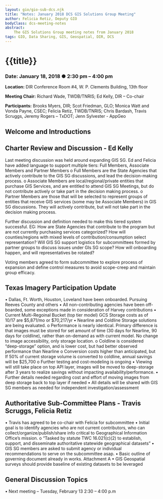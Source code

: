 ```yaml
---
layout: gio/gio-sub-dcs.njk
title: "Notes: January 2018 DCS GIS Solutions Group Meeting"
author: Felicia Retiz, Deputy GIO
bodyClass: dcs-meeting-notes
abstract:
    The GIS Solutions Group meeting notes from January 2018
tags: GIO, Data Sharing, GIS, Geospatial, DIR, DCS
---
```


# {{title}}

### Date: January 18, 2018 ● 2:30 pm – 4:00 pm 

**Location:** DIR Conference Room #4, W. P. Clements Building, 13th floor

**Meeting Chair:** Richard Wade, TWDB/TNRIS; Ed Kelly, DIR – Co-chair

**Participants:**  Brooks Myers, DIR; Scot Friedman, GLO; Monica Watt and Vonda Payne, CSEC; Felicia Retiz, TWDB/TNRIS; Chris Bardash, Travis Scruggs, Jeremy Rogers – TxDOT; Jenn Sylvester - AppGeo

## Welcome and Introductions

## Charter Review and Discussion - Ed Kelly
Last meeting discussion was held around expanding GIS SG. Ed and Felicia have added language to support multiple tiers: Full Members, Associate Members and Partner Members
 o	Full Members are the State Agencies that actively contribute to the GIS SG discussions, and lead the decision-making process.
 o	Associate Members are local/regional/private entities that purchase GIS Services, and are entitled to attend GIS SG Meetings, but do not contribute actively or take part in the decision making process.
 o	Partner Members are those that will be selected to represent groups of entities that receive GIS services (some may be Associate Members) in GIS SG discussions. They will actively contribute, but will not take part in the decision making process.
 
Further discussion and definition needed to make this tiered system successful. EG: How are State Agencies that contribute to the program but are not currently purchasing services categorized? How will counties/regions with mixed levels of contribution/consumption select representation? Will GIS SG support logistics for subcommittees formed by partner groups to discuss issues under GIs SG scope? How will onboarding happen, and will representatives be rotated?

Voting members agreed to form subcommittee to explore process of expansion and define control measures to avoid scope-creep and maintain group efficacy.

## Texas Imagery Participation Update
•	Dallas, Ft. Worth, Houston, Loveland have been onboarded. Pursuing Reeves County and others
•	All non-contributing agencies have been off-boarded, some exceptions made in consideration of Harvey contributions
•	Current Multi-Regoinal Bucket (top tier model) GCS Storage costs as of 10/17 are $5,871/mo or $70,217/yr
•	Nearline and Coldline Storage solutions are being evaluated.
 o	Performance is nearly identical. Primary difference is that images must be stored for set amount of time (30 days for Nearline, 90 days for coldline), rather than on-demand as with current model. No change to image accessibility, only storage location.
 o	Coldline is considered “deep-storage” option, and is lower cost, but had better observed performance than Nearline
 o	Conversion costs higher than anticipated, but If 50% of current storage volume is converted to coldline, annual savings will be $25,700
 o	Further testing and cost-modeling is ongoing
•	Viewing will still take place on top API layer, images will be moved to deep-storage after 3 years to realize savings without impacting availability/performance.
•	Further details needed regarding cost and effort of moving images from deep storage back to top layer if needed
•	All details will be shared with GIS SG members as needed for independent investigation/assessment


## Authoritative Sub-Committee Plans - Travis Scruggs, Felicia Retiz
•	Travis has agreed to be co-chair with Felicia for subcommittee
•	Initial goal is to identify agencies who are not current contributors, who can collect/organize/publish/share info critical to Geographical Information Office’s mission.
 o	“Tasked by statute TWC 16.021(c)(2) to establish, support, and disseminate authoritative statewide geographical datasets”
•	GIS SG members are asked to submit agency or individual recommendations to serve on the subcommittee asap.
•	Basic outline of governing document already in works. Attachment A
•	GIS Geospatial surveys should provide baseline of existing datasets to be leveraged


## General Discussion Topics
•	Next meeting – Tuesday, February 13 2:30 – 4:00 p.m